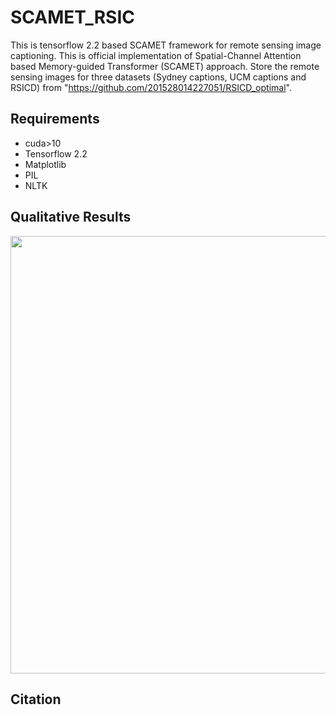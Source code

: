 # SCAMET_RSIC
This is tensorflow 2.2 based SCAMET framework for remote sensing image captioning.
This is official implementation of Spatial-Channel Attention based Memory-guided Transformer (SCAMET) approach.
Store the remote sensing images for three datasets (Sydney captions, UCM captions and RSICD) from "https://github.com/201528014227051/RSICD_optimal".


## Requirements
- cuda>10
- Tensorflow 2.2
- Matplotlib
- PIL
- NLTK


## Qualitative Results
<img src="https://user-images.githubusercontent.com/34480222/174289021-c3380b16-0238-4f80-a8c8-65342dc66679.png" width="600" height="700" />


## Citation
